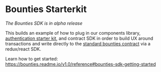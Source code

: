 # Bounties Starterkit
*The Bounties SDK is in alpha release*

This builds an example of how to plug in our components library, [authentication starter kit](https://github.com/Bounties-Network/Auth-Tx-Starter-Kit), and contract SDK in order to build UX around transactions and write directly to the [standard bounties contract](https://github.com/Bounties-Network/StandardBounties) via a redux/react SDK.

Learn how to get started: https://bounties.readme.io/v1.0/reference#bounties-sdk-getting-started
